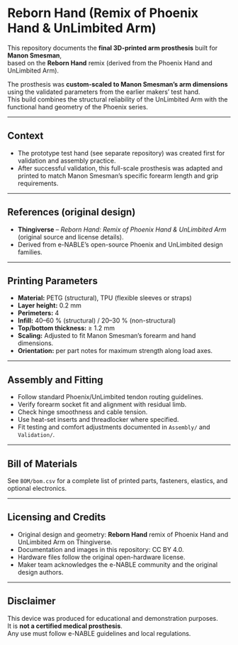 # Reborn Hand (Remix of Phoenix Hand & UnLimbited Arm)

This repository documents the **final 3D-printed arm prosthesis** built for **Manon Smesman**,  
based on the **Reborn Hand** remix (derived from the Phoenix Hand and UnLimbited Arm).  

The prosthesis was **custom-scaled to Manon Smesman’s arm dimensions** using the validated parameters from the earlier makers’ test hand.  
This build combines the structural reliability of the UnLimbited Arm with the functional hand geometry of the Phoenix series.

---

## Context
- The prototype test hand (see separate repository) was created first for validation and assembly practice.  
- After successful validation, this full-scale prosthesis was adapted and printed to match Manon Smesman’s specific forearm length and grip requirements.

---

## References (original design)
- **Thingiverse** – *Reborn Hand: Remix of Phoenix Hand & UnLimbited Arm* (original source and license details).  
- Derived from e-NABLE’s open-source Phoenix and UnLimbited design families.

---

## Printing Parameters
- **Material:** PETG (structural), TPU (flexible sleeves or straps)  
- **Layer height:** 0.2 mm  
- **Perimeters:** 4  
- **Infill:** 40–60 % (structural) / 20–30 % (non-structural)  
- **Top/bottom thickness:** ≥ 1.2 mm  
- **Scaling:** Adjusted to fit Manon Smesman’s forearm and hand dimensions.  
- **Orientation:** per part notes for maximum strength along load axes.

---

## Assembly and Fitting
- Follow standard Phoenix/UnLimbited tendon routing guidelines.  
- Verify forearm socket fit and alignment with residual limb.  
- Check hinge smoothness and cable tension.  
- Use heat-set inserts and threadlocker where specified.  
- Fit testing and comfort adjustments documented in `Assembly/` and `Validation/`.

---

## Bill of Materials
See `BOM/bom.csv` for a complete list of printed parts, fasteners, elastics, and optional electronics.

---

## Licensing and Credits
- Original design and geometry: **Reborn Hand** remix of Phoenix Hand and UnLimbited Arm on Thingiverse.  
- Documentation and images in this repository: CC BY 4.0.  
- Hardware files follow the original open-hardware license.  
- Maker team acknowledges the e-NABLE community and the original design authors.

---

## Disclaimer
This device was produced for educational and demonstration purposes.  
It is **not a certified medical prosthesis**.  
Any use must follow e-NABLE guidelines and local regulations.

